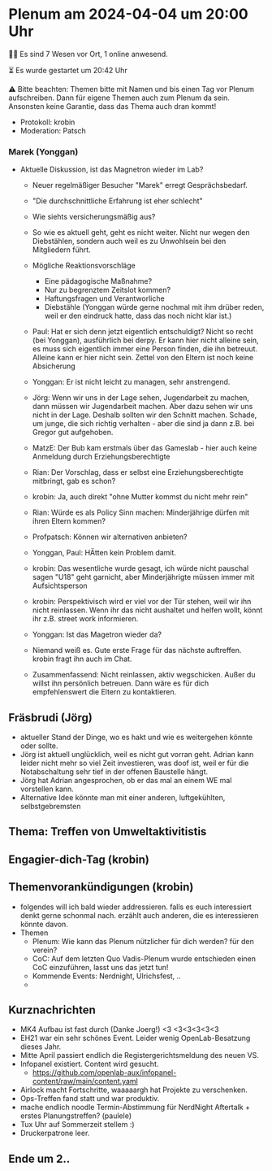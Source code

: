 # Plenum am 2024-04-04 um 20:00 Uhr

 👯‍♂️ Es sind 7 Wesen vor Ort, 1 online anwesend.

 ⏳ Es wurde gestartet um 20:42 Uhr

 ⚠️ Bitte beachten: Themen bitte mit Namen und bis einen Tag vor Plenum aufschreiben. Dann für eigene Themen auch zum Plenum da sein. Ansonsten keine Garantie, dass das Thema auch dran kommt!

  * Protokoll: krobin
  * Moderation: Patsch

### Marek (Yonggan)
  - Aktuelle Diskussion, ist das Magnetron wieder im Lab?
    - Neuer regelmäßiger Besucher "Marek" erregt Gesprächsbedarf.
    - "Die durchschnittliche Erfahrung ist eher schlecht"
    - Wie siehts versicherungsmäßig aus?
    - So wie es aktuell geht, geht es nicht weiter. Nicht nur wegen den Diebstählen, sondern auch weil es zu Unwohlsein bei den Mitgliedern führt.
    - Mögliche Reaktionsvorschläge
      - Eine pädagogische Maßnahme?
      - Nur zu begrenztem Zeitslot kommen?
      - Haftungsfragen und Verantworliche
      - Diebstähle (Yonggan würde gerne nochmal mit ihm drüber reden, weil er den eindruck hatte, dass das noch nicht klar ist.)
    - Paul: Hat er sich denn jetzt eigentlich entschuldigt? Nicht so recht (bei Yonggan), ausführlich bei derpy. Er kann hier nicht alleine sein, es muss sich eigentlich immer eine Person finden, die ihn betreuut. Alleine kann er hier nicht sein. Zettel von den Eltern ist noch keine Absicherung
    - Yonggan: Er ist nicht leicht zu managen, sehr anstrengend.
    - Jörg: Wenn wir uns in der Lage sehen, Jugendarbeit zu machen, dann müssen wir Jugendarbeit machen. Aber dazu sehen wir uns nicht in der Lage. Deshalb sollten wir den Schnitt machen. Schade, um junge, die sich richtig verhalten - aber die sind ja dann z.B. bei Gregor gut aufgehoben.
    - MatzE: Der Bub kam erstmals über das Gameslab - hier auch keine Anmeldung durch Erziehungsberechtigte
    - Rian: Der Vorschlag, dass er selbst eine Erziehungsberechtigte mitbringt, gab es schon?
    - krobin: Ja, auch direkt "ohne Mutter kommst du nicht mehr rein"
    - Rian: Würde es als Policy Sinn machen: Minderjährige dürfen mit ihren Eltern kommen?
    - Profpatsch: Können wir alternativen anbieten?
    - Yonggan, Paul: HÄtten kein Problem damit.
    - krobin: Das wesentliche wurde gesagt, ich würde nicht pauschal sagen "U18" geht garnicht, aber Minderjährigte müssen immer mit Aufsichtsperson
    - krobin: Perspektivisch wird er viel vor der Tür stehen, weil wir ihn nicht reinlassen. Wenn ihr das nicht aushaltet und helfen wollt, könnt ihr z.B. street work informieren.
    - Yonggan: Ist das Magetron wieder da?
    - Niemand weiß es. Gute erste Frage für das nächste auftreffen. krobin fragt ihn auch im Chat.
    
    - Zusammenfassend: Nicht reinlassen, aktiv wegschicken. Außer du willst ihn persönlich betreuen. Dann wäre es für dich empfehlenswert die Eltern zu kontaktieren.
    

## Fräsbrudi (Jörg)
  - aktueller Stand der Dinge, wo es hakt und wie es weitergehen könnte oder sollte.
  - Jörg ist aktuell unglücklich, weil es nicht gut vorran geht. Adrian kann leider nicht mehr so viel Zeit investieren, was doof ist, weil er für die Notabschaltung sehr tief in der offenen Baustelle hängt.
  - Jörg hat Adrian angesprochen, ob er das mal an einem WE mal vorstellen kann.
  - Alternative Idee könnte man mit einer anderen, luftgekühlten, selbstgebremsten
## Thema: Treffen von Umweltaktivitistis

## Engagier-dich-Tag (krobin)

## Themenvorankündigungen (krobin)
  - folgendes will ich bald wieder addressieren. falls es euch interessiert denkt gerne schonmal nach. erzählt auch anderen, die es interessieren könnte davon.
  - Themen
    - Plenum: Wie kann das Plenum nützlicher für dich werden? für den verein?
    - CoC: Auf dem letzten Quo Vadis-Plenum wurde entschieden einen CoC einzuführen, lasst uns das jetzt tun!
    - Kommende Events: Nerdnight, Ulrichsfest, ..
    - 

## Kurznachrichten
  - MK4 Aufbau ist fast durch (Danke Joerg!) <3 <3<3<3<3<3
  - EH21 war ein sehr schönes Event. Leider wenig OpenLab-Besatzung dieses Jahr.
  - Mitte April passiert endlich die Registergerichtsmeldung des neuen VS.
  - Infopanel existiert. Content wird gesucht.
    - https://github.com/openlab-aux/infopanel-content/raw/main/content.yaml
  - Airlock macht Fortschritte, waaaaargh hat Projekte zu verschenken.
  - Ops-Treffen fand statt und war produktiv.
  - mache endlich noodle Termin-Abstimmung für NerdNight Aftertalk + erstes Planungstreffen? (paulele)
  - Tux Uhr auf Sommerzeit stellem :)
  - Druckerpatrone leer.
## Ende um 2..

